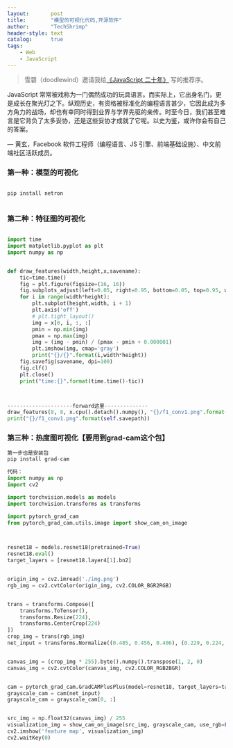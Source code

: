 ```yaml
---
layout:       post
title:        "模型的可视化代码,开源软件"
author:       "TechShrimp"
header-style: text
catalog:      true
tags:
    - Web
    - JavaScript
---
```




> 雪碧（doodlewind）邀请我给[《JavaScript 二十年》](https://zhuanlan.zhihu.com/p/373065151) 写的推荐序。

JavaScript 常常被戏称为一门偶然成功的玩具语言。而实际上，它出身名门，更是成长在聚光灯之下。纵观历史，有资格被标准化的编程语言甚少，它因此成为多方角力的战场，却也有幸同时得到业界与学界先驱的亲传。时至今日，我们甚至难言是它背负了太多妥协，还是这些妥协才成就了它呢。以史为鉴，或许你会有自己的答案。

— 黄玄，Facebook 软件工程师（编程语言、JS 引擎、前端基础设施）、中文前端社区活跃成员。



### 第一种：模型的可视化

```python

pip install netron 



```

### 第二种：特征图的可视化

```python

import time
import matplotlib.pyplot as plt
import numpy as np


def draw_features(width,height,x,savename):
    tic=time.time()
    fig = plt.figure(figsize=(16, 16))
    fig.subplots_adjust(left=0.05, right=0.95, bottom=0.05, top=0.95, wspace=0.05, hspace=0.05)
    for i in range(width*height):
        plt.subplot(height,width, i + 1)
        plt.axis('off')
        # plt.tight_layout()
        img = x[0, i, :, :]
        pmin = np.min(img)
        pmax = np.max(img)
        img = (img - pmin) / (pmax - pmin + 0.000001)
        plt.imshow(img, cmap='gray')
        print("{}/{}".format(i,width*height))
    fig.savefig(savename, dpi=100)
    fig.clf()
    plt.close()
    print("time:{}".format(time.time()-tic))



---------------------forward这里--------------
draw_features(8, 8, x.cpu().detach().numpy(), "{}/f1_conv1.png".format(self.savepath))  
print("{}/f1_conv1.png".format(self.savepath))

```

### 第三种：热度图可视化【要用到grad-cam这个包】

```python
第一步也是安装包
pip install grad-cam

代码：
import numpy as np
import cv2

import torchvision.models as models
import torchvision.transforms as transforms

import pytorch_grad_cam
from pytorch_grad_cam.utils.image import show_cam_on_image



resnet18 = models.resnet18(pretrained=True)  
resnet18.eval() 
target_layers = [resnet18.layer4[1].bn2]  


origin_img = cv2.imread('./img.png')  
rgb_img = cv2.cvtColor(origin_img, cv2.COLOR_BGR2RGB) 


trans = transforms.Compose([
    transforms.ToTensor(),  
    transforms.Resize(224),  
    transforms.CenterCrop(224) 
])
crop_img = trans(rgb_img)  
net_input = transforms.Normalize((0.485, 0.456, 0.406), (0.229, 0.224, 0.225))(crop_img).unsqueeze(0)  


canvas_img = (crop_img * 255).byte().numpy().transpose(1, 2, 0)
canvas_img = cv2.cvtColor(canvas_img, cv2.COLOR_RGB2BGR) 


cam = pytorch_grad_cam.GradCAMPlusPlus(model=resnet18, target_layers=target_layers)  
grayscale_cam = cam(net_input)  
grayscale_cam = grayscale_cam[0, :]  


src_img = np.float32(canvas_img) / 255  
visualization_img = show_cam_on_image(src_img, grayscale_cam, use_rgb=False)  
cv2.imshow('feature map', visualization_img) 
cv2.waitKey(0)  
```


